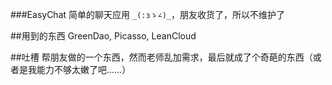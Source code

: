 ###EasyChat
简单的聊天应用 `_(:зゝ∠)_`，朋友收货了，所以不维护了

##用到的东西
GreenDao, Picasso, LeanCloud

##吐槽
帮朋友做的一个东西，然而老师乱加需求，最后就成了个奇葩的东西（或者是我能力不够太嫩了吧……）